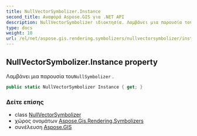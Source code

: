 ```yaml
---
title: NullVectorSymbolizer.Instance
second_title: Αναφορά Aspose.GIS για .NET API
description: NullVectorSymbolizer ιδιοκτησία. Λαμβάνει μια παρουσία τουNullSymbolizer .
type: docs
weight: 10
url: /el/net/aspose.gis.rendering.symbolizers/nullvectorsymbolizer/instance/
---
```

## NullVectorSymbolizer.Instance property

Λαμβάνει μια παρουσία του`NullSymbolizer` .

```csharp
public static NullVectorSymbolizer Instance { get; }
```

### Δείτε επίσης

* class [NullVectorSymbolizer](../)
* χώρος ονομάτων [Aspose.Gis.Rendering.Symbolizers](../../nullvectorsymbolizer/)
* συνέλευση [Aspose.GIS](../../../)


